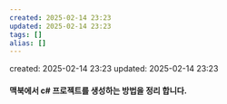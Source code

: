 ```yaml
---
created: 2025-02-14 23:23
updated: 2025-02-14 23:23
tags: []
alias: []
---
```


created: 2025-02-14 23:23
updated: 2025-02-14 23:23

#### 맥북에서 c# 프로젝트를 생성하는 방법을 정리 합니다.

